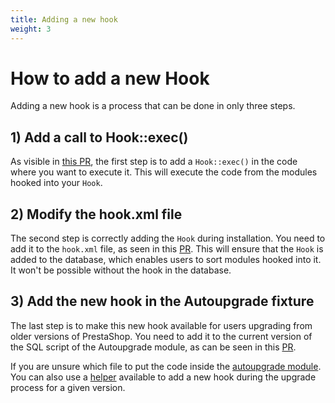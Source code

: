 ```yaml
---
title: Adding a new hook
weight: 3
---
```


# How to add a new Hook
Adding a new hook is a process that can be done in only three steps.

## 1) Add a call to Hook::exec()

As visible in [this PR](https://github.com/PrestaShop/PrestaShop/pull/34431/files), the first step is to add a `Hook::exec()` in the code where you want to execute it. This will execute the code from the modules hooked into your `Hook`.

## 2) Modify the hook.xml file

The second step is correctly adding the `Hook` during installation. You need to add it to the `hook.xml` file, as seen in this [PR](https://github.com/PrestaShop/PrestaShop/pull/34431/files). This will ensure that the `Hook` is added to the database, which enables users to sort modules hooked into it. It won't be possible without the hook in the database.

## 3) Add the new hook in the Autoupgrade fixture

The last step is to make this new hook available for users upgrading from older versions of PrestaShop. You need to add it to the current version of the SQL script of the Autoupgrade module, as can be seen in this [PR](https://github.com/PrestaShop/autoupgrade/pull/672/files).

If you are unsure which file to put the code inside the [autoupgrade module](https://github.com/PrestaShop/autoupgrade).
You can also use a [helper](https://github.com/PrestaShop/autoupgrade/pull/577/files) available to add a new hook during the upgrade process for a given version.
